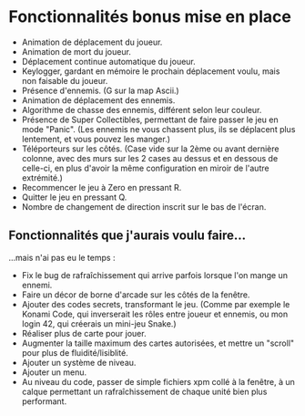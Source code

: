 # Fonctionnalités bonus mise en place

- Animation de déplacement du joueur.  
- Animation de mort du joueur.  
- Déplacement continue automatique du joueur.  
- Keylogger, gardant en mémoire le prochain déplacement voulu, mais non faisable du joueur.  
- Présence d'ennemis. (G sur la map Ascii.)  
- Animation de déplacement des ennemis.  
- Algorithme de chasse des ennemis, différent selon leur couleur.  
- Présence de Super Collectibles, permettant de faire passer le jeu en mode "Panic". (Les ennemis ne vous chassent plus, ils se déplacent plus lentement, et vous pouvez les manger.)  
- Téléporteurs sur les côtés. (Case vide sur la 2ème ou avant dernière colonne, avec des murs sur les 2 cases au dessus et en dessous de celle-ci, en plus d'avoir la même configuration en miroir de l'autre extrémité.)  
- Recommencer le jeu à Zero en pressant R.  
- Quitter le jeu en pressant Q.  
- Nombre de changement de direction inscrit sur le bas de l'écran.

## Fonctionnalités que j'aurais voulu faire...

...mais n'ai pas eu le temps :

- Fix le bug de rafraîchissement qui arrive parfois lorsque l'on mange un ennemi.  
- Faire un décor de borne d'arcade sur les côtés de la fenêtre.  
- Ajouter des codes secrets, transformant le jeu. (Comme par exemple le Konami Code, qui inverserait les rôles entre joueur et ennemis, ou mon login 42, qui créerais un mini-jeu Snake.)  
- Réaliser plus de carte pour jouer.  
- Augmenter la taille maximum des cartes autorisées, et mettre un "scroll" pour plus de fluidité/lisiblité.  
- Ajouter un système de niveau.  
- Ajouter un menu.  
- Au niveau du code, passer de simple fichiers xpm collé à la fenêtre, à un calque permettant un rafraîchissement de chaque unité bien plus performant.